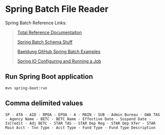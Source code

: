 # Spring Batch File Reader

Spring Batch Reference Links:
> [Total Reference Documentaiton](https://docs.spring.io/spring-batch/docs/current/reference/html/index.html)
> 
> [Spring Batch Schema Stuff](https://docs.spring.io/spring-batch/docs/current/reference/html/schema-appendix.html)
> 
> [Baeldung GitHub Spring Batch Examples](https://github.com/eugenp/tutorials/tree/master/spring-batch)
> 
> [Spring IO Configuring and Running a Job](https://docs.spring.io/spring-batch/docs/current/reference/html/job.html)

## Run Spring Boot application
```
mvn spring-boot:run
```
## Comma delimited values
```
SP - ATA - AID - BPOA - EPOA - A - MAIN - SUB - Admin Bureau - GWA TAS - Agency Name - BETC - BETC Name - Effective Date - Suspend Date - IsCredit - Adj BETC - STAR TAS - STAR Dep Reg - STAR Dep Xfer - STAR Main Acct - Txn Type - Acct Type - Fund Type - Fund Type Description
```

